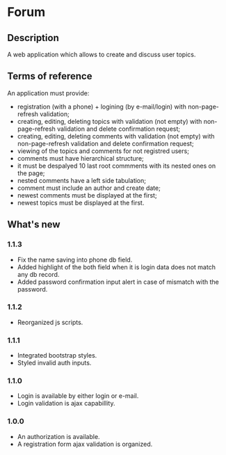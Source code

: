 # Forum

## Description
A web application which allows to create and discuss user topics.

## Terms of reference
An application must provide:
- registration (with a phone) + logining (by e-mail/login) with non-page-refresh validation;
- creating, editing, deleting topics with validation (not empty) with non-page-refresh validation and delete confirmation request;
- creating, editing, deleting comments with validation (not empty) with non-page-refresh validation and delete confirmation request;
- viewing of the topics and comments for not registred users;
- comments must have hierarchical structure;
- it must be despalyed 10 last root commments with its nested ones on the page;
- nested comments have a left side tabulation;
- comment must include an author and create date;
- newest comments must be displayed at the first;
- newest topics must be displayed at the first.

## What's new
### 1.1.3
- Fix the name saving into phone db field.
- Added highlight of the both field when it is login data does not match any db record.
- Added password confirmation input alert in case of mismatch with the password.

### 1.1.2
- Reorganized js scripts.

### 1.1.1
- Integrated bootstrap styles.
- Styled invalid auth inputs.

### 1.1.0
- Login is available by either login or e-mail.
- Login validation is ajax capabillity.

### 1.0.0
- An authorization is available.
- A registration form ajax validation is organized.